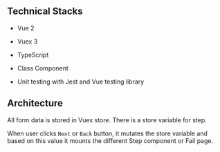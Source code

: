 ## Technical Stacks

- Vue 2

- Vuex 3

- TypeScript

- Class Component

- Unit testing with Jest and Vue testing library


## Architecture

All form data is stored in Vuex store. There is a store variable for step.

When user clicks `Next` or `Back` button, it mutates the store variable and based on this value it mounts the different Step component or Fail page.
